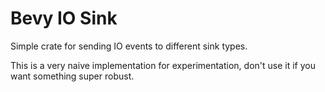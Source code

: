 # Bevy IO Sink

Simple crate for sending IO events to different sink types.

This is a very naive implementation for experimentation, don't use it if you want something super robust.
